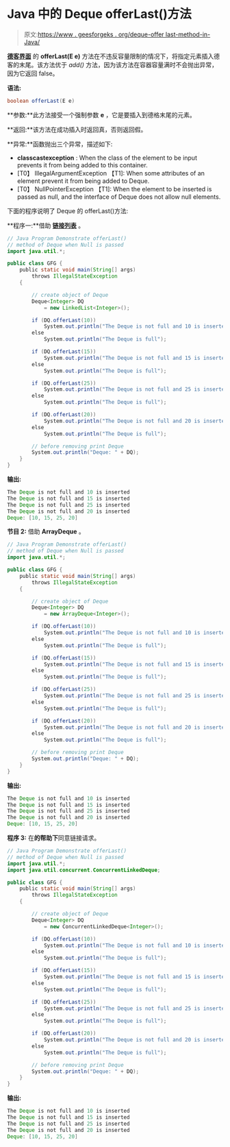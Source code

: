 # Java 中的 Deque offerLast()方法

> 原文:[https://www . geesforgeks . org/deque-offer last-method-in-Java/](https://www.geeksforgeeks.org/deque-offerlast-method-in-java/)

**[德客界面](https://www.geeksforgeeks.org/deque-interface-java-example/)** 的 **offerLast(E e)** 方法在不违反容量限制的情况下，将指定元素插入德客的末尾。该方法优于 *add()* 方法，因为该方法在容器容量满时不会抛出异常，因为它返回 false。

**语法:**

```java
boolean offerLast(E e)
```

**参数:**此方法接受一个强制参数 **e** ，它是要插入到德格末尾的元素。

**返回:**该方法在成功插入时返回真，否则返回假。

**异常:**函数抛出三个异常，描述如下:

*   **classcastexception** : When the class of the element to be input prevents it from being added to this container.
*   [T0】 IllegalArgumentException 【T1]: When some attributes of an element prevent it from being added to Deque.
*   [T0】 NullPointerException 【T1]: When the element to be inserted is passed as null, and the interface of Deque does not allow null elements.

下面的程序说明了 Deque 的 offerLast()方法:

**程序一:**借助 [**链接列表**](https://www.geeksforgeeks.org/linked-list-in-java/) 。

```java
// Java Program Demonstrate offerLast()
// method of Deque when Null is passed
import java.util.*;

public class GFG {
    public static void main(String[] args)
        throws IllegalStateException
    {

        // create object of Deque
        Deque<Integer> DQ
            = new LinkedList<Integer>();

        if (DQ.offerLast(10))
            System.out.println("The Deque is not full and 10 is inserted");
        else
            System.out.println("The Deque is full");

        if (DQ.offerLast(15))
            System.out.println("The Deque is not full and 15 is inserted");
        else
            System.out.println("The Deque is full");

        if (DQ.offerLast(25))
            System.out.println("The Deque is not full and 25 is inserted");
        else
            System.out.println("The Deque is full");

        if (DQ.offerLast(20))
            System.out.println("The Deque is not full and 20 is inserted");
        else
            System.out.println("The Deque is full");

        // before removing print Deque
        System.out.println("Deque: " + DQ);
    }
}
```

**输出:**

```java
The Deque is not full and 10 is inserted
The Deque is not full and 15 is inserted
The Deque is not full and 25 is inserted
The Deque is not full and 20 is inserted
Deque: [10, 15, 25, 20]

```

**节目 2:** 借助 **ArrayDeque** 。

```java
// Java Program Demonstrate offerLast()
// method of Deque when Null is passed
import java.util.*;

public class GFG {
    public static void main(String[] args)
        throws IllegalStateException
    {

        // create object of Deque
        Deque<Integer> DQ
            = new ArrayDeque<Integer>();

        if (DQ.offerLast(10))
            System.out.println("The Deque is not full and 10 is inserted");
        else
            System.out.println("The Deque is full");

        if (DQ.offerLast(15))
            System.out.println("The Deque is not full and 15 is inserted");
        else
            System.out.println("The Deque is full");

        if (DQ.offerLast(25))
            System.out.println("The Deque is not full and 25 is inserted");
        else
            System.out.println("The Deque is full");

        if (DQ.offerLast(20))
            System.out.println("The Deque is not full and 20 is inserted");
        else
            System.out.println("The Deque is full");

        // before removing print Deque
        System.out.println("Deque: " + DQ);
    }
}
```

**输出:**

```java
The Deque is not full and 10 is inserted
The Deque is not full and 15 is inserted
The Deque is not full and 25 is inserted
The Deque is not full and 20 is inserted
Deque: [10, 15, 25, 20]

```

**程序 3:** 在**的帮助下**同意链接请求。

```java
// Java Program Demonstrate offerLast()
// method of Deque when Null is passed
import java.util.*;
import java.util.concurrent.ConcurrentLinkedDeque;

public class GFG {
    public static void main(String[] args)
        throws IllegalStateException
    {

        // create object of Deque
        Deque<Integer> DQ
            = new ConcurrentLinkedDeque<Integer>();

        if (DQ.offerLast(10))
            System.out.println("The Deque is not full and 10 is inserted");
        else
            System.out.println("The Deque is full");

        if (DQ.offerLast(15))
            System.out.println("The Deque is not full and 15 is inserted");
        else
            System.out.println("The Deque is full");

        if (DQ.offerLast(25))
            System.out.println("The Deque is not full and 25 is inserted");
        else
            System.out.println("The Deque is full");

        if (DQ.offerLast(20))
            System.out.println("The Deque is not full and 20 is inserted");
        else
            System.out.println("The Deque is full");

        // before removing print Deque
        System.out.println("Deque: " + DQ);
    }
}
```

**输出:**

```java
The Deque is not full and 10 is inserted
The Deque is not full and 15 is inserted
The Deque is not full and 25 is inserted
The Deque is not full and 20 is inserted
Deque: [10, 15, 25, 20]

```